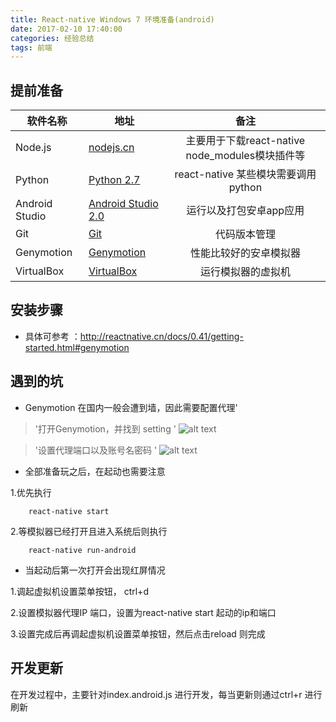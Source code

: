 ```yaml
---
title: React-native Windows 7 环境准备(android)
date: 2017-02-10 17:40:00
categories: 经验总结
tags: 前端
---
```


## 提前准备

| 软件名称         | 地址          | 备注
| ------------- | ------------- | :-------------: 
| Node.js| <a href="http://nodejs.cn/">nodejs.cn</a> | 主要用于下载react-native node_modules模块插件等
| Python | <a href="https://www.python.org/downloads/release/python-2713/">Python 2.7</a> | react-native 某些模块需要调用python
| Android Studio | <a href="http://www.android-studio.org/">Android Studio 2.0</a> | 运行以及打包安卓app应用
| Git | <a href="https://git-scm.com/">Git</a>	| 代码版本管理
| Genymotion | <a href="https://www.genymotion.com/account/login/">Genymotion</a> | 性能比较好的安卓模拟器
| VirtualBox | <a href="https://www.virtualbox.org/wiki/Downloads">VirtualBox</a> | 运行模拟器的虚拟机


## 安装步骤

- 具体可参考 ：http://reactnative.cn/docs/0.41/getting-started.html#genymotion

## 遇到的坑

- Genymotion 在国内一般会遭到墙，因此需要配置代理'

> '打开Genymotion，并找到 setting '
![alt text](https://wurh.github.io/images/blogs/20170210/p1.png "找到setting")

> '设置代理端口以及账号名密码 '
![alt text](https://wurh.github.io/images/blogs/20170210/p2.png "设置代理端口以及账号名密码")

- 全部准备玩之后，在起动也需要注意

1.优先执行

```shell
    react-native start
```


2.等模拟器已经打开且进入系统后则执行

```shell
    react-native run-android
```

- 当起动后第一次打开会出现红屏情况

1.调起虚拟机设置菜单按钮， ctrl+d 

2.设置模拟器代理IP 端口，设置为react-native start 起动的ip和端口

3.设置完成后再调起虚拟机设置菜单按钮，然后点击reload 则完成


## 开发更新

在开发过程中，主要针对index.android.js 进行开发，每当更新则通过ctrl+r 进行刷新





























